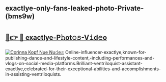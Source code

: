 ## exactlye-only-fans​-leaked-photo​-Private-(bms9w)


# <h2><a href="https://mediaupload.pro?title=exactlye&ref=git">🔗👉 🔴 exactlye-P𝚑ot𝚘𝚜-V𝚒d𝚎o</a></h2>

[![Corinna Kopf Nue Nu𝚍e𝚜](https://i.imgur.com/0qMVB7G.gif)](https://mediaupload.pro?title=exactlye&ref=git)
Online-influencer-exactlye,known-for-publishing-dance-and-lifestyle-content,-including-performances-and-vlogs-on-social-media-platforms.Brilliant-ventriloquist-assistant-exactlye,celebrated-for-their-exceptional-abilities-and-accomplishments-in-assisting-ventriloquists.  